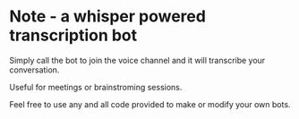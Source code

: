 # Note - a whisper powered transcription bot


Simply call the bot to join the voice channel and it will transcribe your conversation.  

Useful for meetings or brainstroming sessions.  

Feel free to use any and all code provided to make or modify your own bots.
